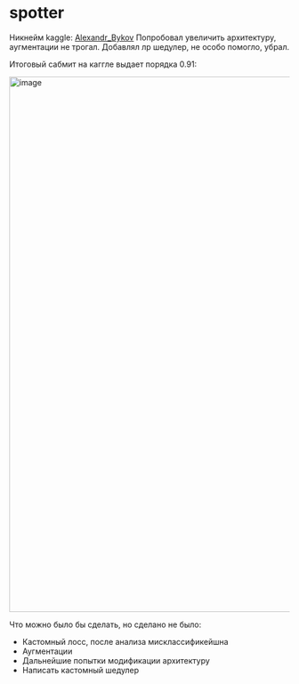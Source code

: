 # spotter

Никнейм kaggle: <a href="https://www.kaggle.com/alexandrbykov111">Alexandr_Bykov</a>
Попробовал увеличить архитектуру, аугментации не трогал.
Добавлял лр шедулер, не особо помогло, убрал. 

Итоговый сабмит на каггле выдает порядка 0.91:

<img width="963" alt="image" src="https://user-images.githubusercontent.com/69513102/208127849-ee16d5cc-7243-42e6-a833-3d6aa2639f0c.png">

Что можно было бы сделать, но сделано не было:

- Кастомный лосс, после анализа мисклассификейшна
- Аугментации
- Дальнейшие попытки модификации архитектуру
- Написать кастомный шедулер
